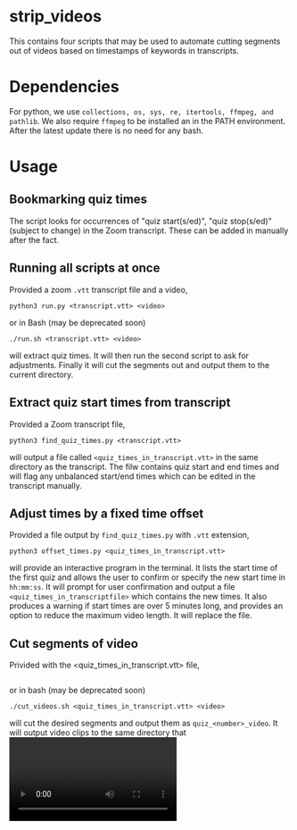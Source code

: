# strip_videos
This contains four scripts that may be used to automate cutting segments out of videos based on timestamps of keywords in transcripts.

# Dependencies
For python, we use ```collections, os, sys, re, itertools, ffmpeg, and pathlib```. We also require ```ffmpeg``` to be installed an in the PATH environment. After the latest update there is no need for any bash.

# Usage
## Bookmarking quiz times
The script looks for occurrences of "quiz start(s/ed)", "quiz stop(s/ed)" (subject to change) in the Zoom transcript. These can be added in manually after the fact.

## Running all scripts at once
Provided a zoom ```.vtt``` transcript file and a video, 
```
python3 run.py <transcript.vtt> <video>
```
or in Bash (may be deprecated soon)
```
./run.sh <transcript.vtt> <video>
```
will extract quiz times. It will then run the second script to ask for adjustments. Finally it will cut the segments out and output them to the current directory.

## Extract quiz start times from transcript
Provided a Zoom transcript file,
```
python3 find_quiz_times.py <transcript.vtt>
```
will output a file called ```<quiz_times_in_transcript.vtt>``` in the same directory as the transcript. The filw contains quiz start and end times and will flag any unbalanced start/end times which can be edited in the transcript manually. 

## Adjust times by a fixed time offset
Provided a file output by ```find_quiz_times.py``` with ```.vtt``` extension, 
```
python3 offset_times.py <quiz_times_in_transcript.vtt>
```
will provide an interactive program in the terminal. It lists the start time of the first quiz and allows the user to confirm or specify the new start time in ```hh:mm:ss```. It will prompt for user confirmation and output a file ```<quiz_times_in_transcriptfile>``` which contains the new times. It also produces a warning if start times are over 5 minutes long, and provides an option to reduce the maximum video length. It will replace the file.

## Cut segments of video
Privided with the <quiz_times_in_transcript.vtt> file,
```python3 cut_videos.py <quiz_times_in_transcript.vtt> <video>
```
or in bash (may be deprecated soon)
```
./cut_videos.sh <quiz_times_in_transcript.vtt> <video>
```
will cut the desired segments and output them as ```quiz_<number>_video```. It will output video clips to the same directory that <video> is in.


